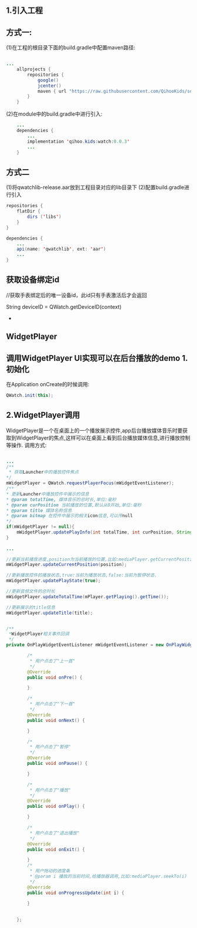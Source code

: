 

1.引入工程
-
方式一:
--
(1)在工程的根目录下面的build.gradle中配置maven路径:
```java

...
    allprojects {
        repositories {
            google()
            jcenter()
            maven { url "https://raw.githubusercontent.com/QihooKids/sdk/master" }
        }
    }
```

(2)在module中的build.gradle中进行引入:

```java
    ...
    dependencies {
        ...
        implementation 'qihoo.kids:watch:0.0.3'
        ...
    }
```
方式二
--
(1)将qwatchlib-release.aar放到工程目录对应的lib目录下
(2)配置build.gradle进行引入

```java
repositories {
    flatDir {
        dirs ('libs')
    }
}

dependencies {
    ...
    api(name: 'qwatchlib', ext: 'aar')
    ...
}
```
获取设备绑定id
-
//获取手表绑定后的唯一设备id，此id只有手表激活后才会返回

String deviceID = QWatch.getDeviceID(context)

-
WidgetPlayer
-

调用WidgetPlayer UI实现可以在后台播放的demo
1.初始化
-
在Application onCreate的时候调用:
```java
QWatch.init(this);
```
2.WidgetPlayer调用
-
WidgetPlayer是一个在桌面上的一个播放展示控件,app后台播放媒体音乐时要获取到WidgetPlayer的焦点,这样可以在桌面上看到后台播放媒体信息,进行播放控制等操作.
调用方式:
```java

...
/**
 * 获取Launcher中的播放控件焦点
*/
mWidgetPlayer = QWatch.requestPlayerFocus(mWidgetEventListener);
/**
* 更新Launcher中播放控件中展示的信息
* @param totalTime, 媒体音乐的总时长,单位:毫秒
* @param curPosition 当前播放的位置,默认从0开始,单位:毫秒
* @param title 媒体名称信息
* @param bitmap 在控件中展示的相关icon信息,可以传null
*/
if(mWidgetPlayer != null){
    mWidgetPlayer.updatePlayInfo(int totalTime, int curPosition, String title, Bitmap bitmap);
}
        
...

//更新当前播放进度,position为当前播放的位置,比如:mediaPlayer.getCurrentPosition()
mWidgetPlayer.updateCurrentPosition(position);

//更新播放控件的播放状态,true:当前为播放状态,false:当前为暂停状态.
mWidgetPlayer.updatePlayState(true);

//更新音频文件的总时长
mWidgetPlayer.updateTotalTime(mPlayer.getPlaying().getTime());

//更新展示的title信息
mWidgetPlayer.updateTitle(title);


/**
 *WidgetPlayer相关事件回调
 */
private OnPlayWidgetEventListener mWidgetEventListener = new OnPlayWidgetEventListener(){

        /*
         * 用户点击了"上一首"
         */
        @Override
        public void onPre() {

        }

        /*
         * 用户点击了"下一首"
         */
        @Override
        public void onNext() {

        }

        /*
         * 用户点击了"暂停"
         */
        @Override
        public void onPause() {

        }

        /*
         * 用户点击了"播放"
         */
        @Override
        public void onPlay() {

        }

        /*
         * 用户点击了"退出播放"
         */
        @Override
        public void onExit() {

        }
        /*
         * 用户拖动的进度条
         * @param i 播放的当前时间,给播放器调用,比如:mediaPlayer.seekTo(i)
         */
        @Override
        public void onProgressUpdate(int i) {

        }
  
       
    };


```
